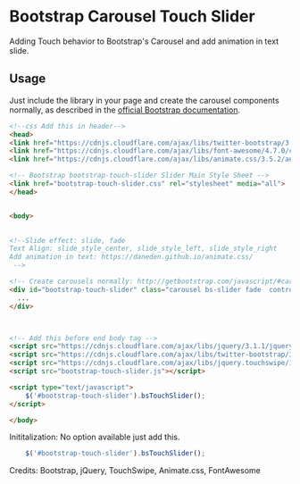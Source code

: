 Bootstrap Carousel Touch Slider
========================

Adding Touch behavior to Bootstrap's Carousel and add animation in text slide.

## Usage

Just include the library in your page and create the carousel components
normally, as described in the [official Bootstrap documentation](http://getbootstrap.com/javascript/#carousel).


```html
<!--css Add this in header-->
<head>
<link href="https://cdnjs.cloudflare.com/ajax/libs/twitter-bootstrap/3.3.7/css/bootstrap.min.css" rel="stylesheet" media="all">
<link href="https://cdnjs.cloudflare.com/ajax/libs/font-awesome/4.7.0/css/font-awesome.min.css" rel="stylesheet" media="all">
<link href="https://cdnjs.cloudflare.com/ajax/libs/animate.css/3.5.2/animate.min.css" rel="stylesheet" media="all">

<!-- Bootstrap bootstrap-touch-slider Slider Main Style Sheet -->
<link href="bootstrap-touch-slider.css" rel="stylesheet" media="all">
</head>


<body>
        

<!--Slide effect: slide, fade 
Text Align: slide_style_center, slide_style_left, slide_style_right
Add animation in text: https://daneden.github.io/animate.css/
 -->

<!-- Create carousels normally: http://getbootstrap.com/javascript/#carousel -->
<div id="bootstrap-touch-slider" class="carousel bs-slider fade  control-round indicators-line" data-ride="carousel">
  ...
</div>



<!-- Add this before end body tag -->
<script src="https://cdnjs.cloudflare.com/ajax/libs/jquery/3.1.1/jquery.min.js"></script>
<script src="https://cdnjs.cloudflare.com/ajax/libs/twitter-bootstrap/3.3.7/js/bootstrap.min.js"></script>
<script src="https://cdnjs.cloudflare.com/ajax/libs/jquery.touchswipe/1.6.18/jquery.touchSwipe.min.js"></script>
<script src="bootstrap-touch-slider.js"></script>

<script type="text/javascript">
    $('#bootstrap-touch-slider').bsTouchSlider();
</script>

</body>
```


Inititalization: No option available just add this.

```javascript
    $('#bootstrap-touch-slider').bsTouchSlider();
```



 Credits: Bootstrap, jQuery, TouchSwipe, Animate.css, FontAwesome
